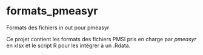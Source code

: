 # formats_pmeasyr

Formats des fichiers in out pour pmeasyr


Ce projet contient les formats des fichiers PMSI pris en charge par *pmeasyr* en xlsx et le script R pour les intégrer à un .Rdata.

